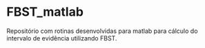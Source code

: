 # FBST_matlab
Repositório com rotinas desenvolvidas para matlab para cálculo do intervalo de evidência utilizando FBST.
